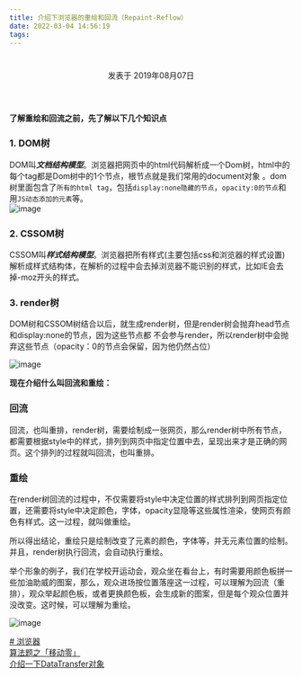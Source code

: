 ```yaml
---
title: 介绍下浏览器的重绘和回流（Repaint-Reflow）
date: 2022-03-04 14:56:19
tags:
---
```


<div class="post-block"><link itemprop="mainEntityOfPage" href="http://cmszlx.win/2019/08/07/介绍下浏览器的重绘和回流（Repaint-Reflow）/"><span hidden="" itemprop="author" itemscope="" itemtype="http://schema.org/Person"><meta itemprop="name" content="linXiao"><meta itemprop="description" content=""><meta itemprop="image" content="/images/avatar.gif"></span><span hidden="" itemprop="publisher" itemscope="" itemtype="http://schema.org/Organization"><meta itemprop="name" content="Hurry"></span><header class="post-header"><h1 class="post-title" itemprop="name headline"></h1><div class="post-meta"><span class="post-time"><span class="post-meta-item-icon"><i class="fa fa-calendar-o"></i></span><span class="post-meta-item-text">发表于</span><time title="创建于" itemprop="dateCreated datePublished" datetime="2019-08-07T14:54:41+08:00"> 2019年08月07日 </time></span></div></header><div class="post-body" itemprop="articleBody"><p><strong>了解重绘和回流之前，先了解以下几个知识点</strong></p><h3 id="1-DOM树"><a href="#1-DOM树" class="headerlink" title="1. DOM树"></a>1. DOM树</h3><p>DOM叫<strong><em>文档结构模型</em></strong>。浏览器把网页中的html代码解析成一个Dom树，html中的每个tag都是Dom树中的1个节点，根节点就是我们常用的document对象 。dom树里面包含了<code>所有的html tag</code>，包括<code>display:none隐藏的节点</code>，<code>opacity:0的节点</code>和用<code>JS动态添加的元素</code>等。<br><img src="https://user-images.githubusercontent.com/22437181/62598653-ad589f80-b91c-11e9-8218-ac9d95e4269e.png" alt="image"></p><h3 id="2-CSSOM树"><a href="#2-CSSOM树" class="headerlink" title="2. CSSOM树"></a>2. CSSOM树</h3><p>CSSOM叫<strong><em>样式结构模型</em></strong>。浏览器把所有样式(主要包括css和浏览器的样式设置)解析成样式结构体，在解析的过程中会去掉浏览器不能识别的样式，比如IE会去掉-moz开头的样式。</p><h3 id="3-render树"><a href="#3-render树" class="headerlink" title="3. render树"></a>3. render树</h3><p>DOM树和CSSOM树结合以后，就生成render树，但是render树会抛弃head节点和display:none的节点，因为这些节点都 不会参与render，所以render树中会抛弃这些节点（opacity：0的节点会保留，因为他仍然占位）</p><p><img src="https://user-images.githubusercontent.com/22437181/62600014-55239c80-b920-11e9-927d-ae181b9afae4.png" alt="image"></p><p><strong>现在介绍什么叫回流和重绘：</strong></p><h3 id="回流"><a href="#回流" class="headerlink" title="回流"></a>回流</h3><p>回流，也叫重排，render树，需要绘制成一张网页，那么render树中所有节点，都需要根据style中的样式，排列到网页中指定位置中去，呈现出来才是正确的网页。这个排列的过程就叫回流，也叫重排。</p><h3 id="重绘"><a href="#重绘" class="headerlink" title="重绘"></a>重绘</h3><p>在render树回流的过程中，不仅需要将style中决定位置的样式排列到网页指定位置，还需要将style中决定颜色，字体，opacity显隐等这些属性渲染，使网页有颜色有样式。这一过程，就叫做重绘。</p><p>所以得出结论，重绘只是绘制改变了元素的颜色，字体等，并无元素位置的绘制。并且，render树执行回流，会自动执行重绘。</p><p>举个形象的例子，我们在学校开运动会，观众坐在看台上，有时需要用颜色板拼一些加油助威的图案，那么，观众进场按位置落座这一过程，可以理解为回流（重排），观众举起颜色板，或者更换颜色板，会生成新的图案，但是每个观众位置并没改变。这时候，可以理解为重绘。</p><p><img src="https://user-images.githubusercontent.com/22437181/62601058-14795280-b923-11e9-9d31-c923e558f62a.png" alt="image"></p></div><footer class="post-footer"><div class="post-tags"><a href="/tags/浏览器/" rel="tag"># 浏览器</a></div><div class="post-nav"><div class="post-nav-next post-nav-item"><a href="/2019/08/06/算法题之「移动零」/" rel="next" title="算法题之「移动零」"><i class="fa fa-chevron-left"></i> 算法题之「移动零」 </a></div><span class="post-nav-divider"></span><div class="post-nav-prev post-nav-item"><a href="/2019/08/08/介绍一下DataTransfer对象/" rel="prev" title="介绍一下DataTransfer对象"> 介绍一下DataTransfer对象 <i class="fa fa-chevron-right"></i></a></div></div></footer></div>

